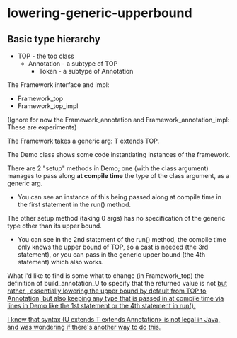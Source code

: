 # lowering-generic-upperbound

## Basic type hierarchy
* TOP - the top class
   * Annotation - a subtype of TOP
      * Token - a subtype of Annotation

The Framework interface and impl:
* Framework_top
* Framework_top_impl

(Ignore for now the Framework_annotation and Framework_annotation_impl:
These are experiments)

The Framework takes a generic arg: T extends TOP.

The Demo class shows some code instantiating instances of the framework.

There are 2 "setup" methods in Demo; one (with the class argument) manages to pass along **at 
compile time** the type of the class argument, as a generic arg.

* You can see an instance of this being passed along at compile time in the first
statement in the run() method. 

The other setup method (taking 0 args) has no specification of the generic type other than its upper bound.

* You can see in the 2nd statement of the run() method, the compile time 
only knows the upper bound of TOP, so a cast is needed (the 3rd statement), or
you can pass in the generic upper bound (the 4th statement) which also works.

What I'd like to find is some what to change (in Framework_top) the definition of build_annotation_U to specify
that the returned value is not <U extends T> but rather <U extends T extends Annotation>,
essentially lowering the upper bound by default from TOP to Annotation, but also keeping any type that is passed in
at compile time via lines in Demo like the 1st statement or the 4th statement in run().

I know that syntax (U extends T extends Annotation> is not legal in Java, and was wondering if there's another way to do this.

 

      
